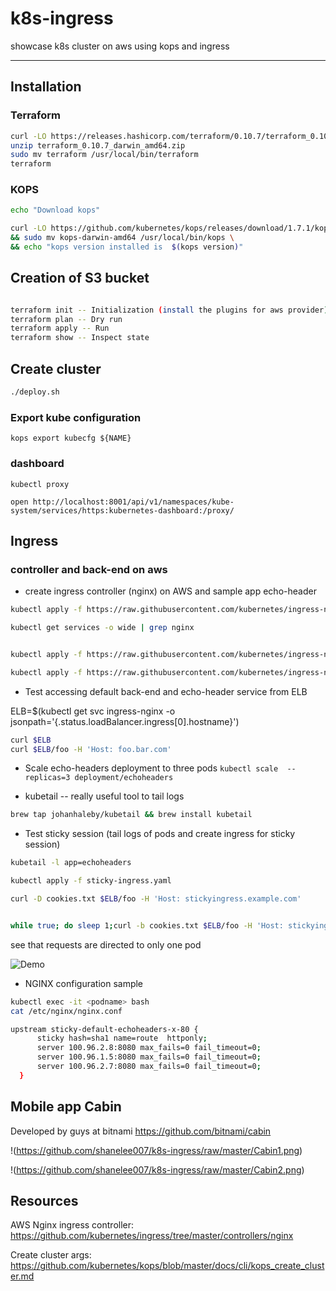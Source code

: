 # k8s-ingress
showcase k8s cluster on aws using kops and ingress
 - - -

## Installation

### Terraform

```bash
curl -LO https://releases.hashicorp.com/terraform/0.10.7/terraform_0.10.7_darwin_amd64.zip
unzip terraform_0.10.7_darwin_amd64.zip
sudo mv terraform /usr/local/bin/terraform
terraform
```

### KOPS

```bash
echo "Download kops"

curl -LO https://github.com/kubernetes/kops/releases/download/1.7.1/kops-darwin-amd64 && chmod +x  kops-darwin-amd64 \
&& sudo mv kops-darwin-amd64 /usr/local/bin/kops \
&& echo "kops version installed is  $(kops version)"
```


## Creation of  S3 bucket

```bash

terraform init -- Initialization (install the plugins for aws provider)
terraform plan -- Dry run
terraform apply -- Run
terraform show -- Inspect state

```

## Create cluster

```bash
./deploy.sh
```


### Export kube configuration
`kops export kubecfg ${NAME}`

### dashboard
`kubectl proxy`

`open http://localhost:8001/api/v1/namespaces/kube-system/services/https:kubernetes-dashboard:/proxy/`

## Ingress
### controller and back-end on aws

* create ingress controller (nginx) on AWS and sample app echo-header

```bash
kubectl apply -f https://raw.githubusercontent.com/kubernetes/ingress-nginx/master/examples/aws/nginx-ingress-controller.yaml

kubectl get services -o wide | grep nginx


kubectl apply -f https://raw.githubusercontent.com/kubernetes/ingress-nginx/master/examples/echo-header.yaml

kubectl apply -f https://raw.githubusercontent.com/kubernetes/ingress-nginx/master/examples/ingress.yaml
```

* Test accessing default back-end and echo-header service from ELB

ELB=$(kubectl get svc ingress-nginx -o jsonpath='{.status.loadBalancer.ingress[0].hostname}')


```bash
curl $ELB
curl $ELB/foo -H 'Host: foo.bar.com'
```

* Scale echo-headers deployment to three pods
`kubectl scale  --replicas=3 deployment/echoheaders`

* kubetail -- really useful tool to tail logs

```bash
brew tap johanhaleby/kubetail && brew install kubetail
```

* Test sticky session (tail logs of pods and create ingress for sticky session)

```bash
kubetail -l app=echoheaders

kubectl apply -f sticky-ingress.yaml
```

```bash
curl -D cookies.txt $ELB/foo -H 'Host: stickyingress.example.com'


while true; do sleep 1;curl -b cookies.txt $ELB/foo -H 'Host: stickyingress.example.com';done
```

see that requests are directed to only one pod

![Demo](https://github.com/shavo007/k8s-ingress/raw/master/stickySession.gif)

* NGINX configuration sample

```bash
kubectl exec -it <podname> bash
cat /etc/nginx/nginx.conf

upstream sticky-default-echoheaders-x-80 {
      sticky hash=sha1 name=route  httponly;
      server 100.96.2.8:8080 max_fails=0 fail_timeout=0;
      server 100.96.1.5:8080 max_fails=0 fail_timeout=0;
      server 100.96.2.7:8080 max_fails=0 fail_timeout=0;
  }
```

## Mobile app Cabin
Developed by guys at bitnami https://github.com/bitnami/cabin

!(https://github.com/shanelee007/k8s-ingress/raw/master/Cabin1.png)

!(https://github.com/shanelee007/k8s-ingress/raw/master/Cabin2.png)



## Resources

AWS Nginx ingress controller:
https://github.com/kubernetes/ingress/tree/master/controllers/nginx

Create cluster args: https://github.com/kubernetes/kops/blob/master/docs/cli/kops_create_cluster.md

